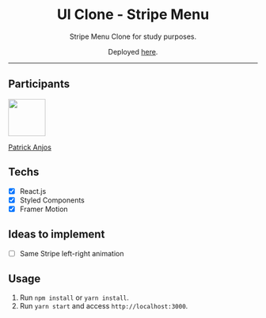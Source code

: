 <h1 align="center">
UI Clone - Stripe Menu
</h1>

<p align="center">Stripe Menu Clone for study purposes.</p>
<p align="center">Deployed <a href="jovial-snickerdoodle-fa51de">here</a>.</p>

<hr>

## Participants

[<img src="https://avatars.githubusercontent.com/u/69186374?v=4" width="75px;"/>](https://github.com/setxpro)

[Patrick Anjos](https://github.com/setxpro)

## Techs

- [x] React.js
- [x] Styled Components
- [x] Framer Motion

## Ideas to implement

- [ ] Same Stripe left-right animation

## Usage

1. Run `npm install` or `yarn install`.<br />
2. Run `yarn start` and access `http://localhost:3000`.<br />

